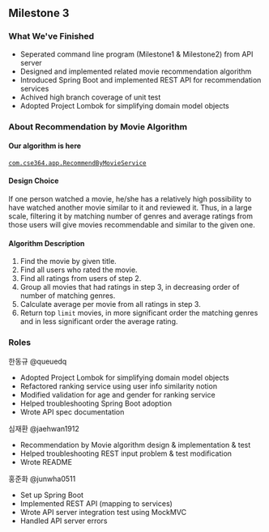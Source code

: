 ## Milestone 3

### What We've Finished
- Seperated command line program (Milestone1 & Milestone2) from API server
- Designed and implemented related movie recommendation algorithm
- Introduced Spring Boot and implemented REST API for recommendation services
- Achived high branch coverage of unit test
- Adopted Project Lombok for simplifying domain model objects

### About Recommendation by Movie Algorithm

#### Our algorithm is here
[`com.cse364.app.RecommendByMovieService`](/src/main/java/com/cse364/app/RecommendByMovieService)

#### Design Choice

If one person watched a movie, he/she has a relatively high possibility to have watched another movie similar to it and reviewed it.
Thus, in a large scale, filtering it by matching number of genres and average ratings from those users will give movies recommendable and similar to the given one.

#### Algorithm Description

1. Find the movie by given title.
2. Find all users who rated the movie.
3. Find all ratings from users of step 2.
4. Group all movies that had ratings in step 3, in decreasing order of number of matching genres.
5. Calculate average per movie from all ratings in step 3.
6. Return top `limit` movies, in more significant order the matching genres and in less significant order the average rating.

### Roles

한동규 @queuedq
- Adopted Project Lombok for simplifying domain model objects
- Refactored ranking service using user info similarity notion
- Modified validation for age and gender for ranking service
- Helped troubleshooting Spring Boot adoption
- Wrote API spec documentation

심재환 @jaehwan1912
- Recommendation by Movie algorithm design & implementation & test
- Helped troubleshooting REST input problem & test modification
- Wrote README

홍준화 @junwha0511
- Set up Spring Boot
- Implemented REST API (mapping to services)
- Wrote API server integration test using MockMVC
- Handled API server errors
